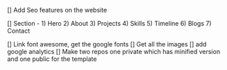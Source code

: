 [] Add Seo features on the website

[] Section -
    1) Hero
    2) About
    3) Projects
    4) Skills
    5) Timeline
    6) Blogs
    7) Contact

[] Link font awesome, get the google fonts
[] Get all the images
[] add google analytics
[] Make two repos one private which has minified version and one      public for the template